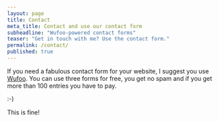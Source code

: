 ```yaml
---
layout: page
title: Contact
meta_title: Contact and use our contact form
subheadline: "Wufoo-powered contact forms"
teaser: "Get in touch with me? Use the contact form."
permalink: /contact/
published: true
---
```


If you need a fabulous contact form for your website, I suggest you use [Wufoo][1]. You can use three forms for free, you get no spam and if you get more than 100 entries you have to pay.

:-)

This is fine!


 [1]: http://www.wufoo.com/
